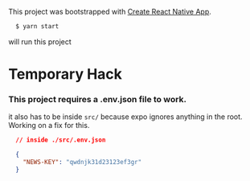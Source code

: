 This project was bootstrapped with [Create React Native App](https://github.com/react-community/create-react-native-app).

```bash
  $ yarn start
```
will run this project


# Temporary Hack

### This project requires a .env.json file to work.
it also has to be inside `src/` because expo ignores anything in the root. Working on a fix for this.
```json
  // inside ./src/.env.json 

  {
    "NEWS-KEY": "qwdnjk31d23123ef3gr"
  }

```
